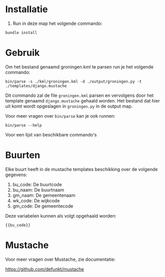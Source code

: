 Installatie
============

1. Run in deze map het volgende commando:

  `bundle install`


Gebruik
============

Om het bestand genaamd groningen.kml te parsen run je het volgende commando:

  `bin/parse -s ./kml/groningen.kml -d ./output/groningen.py -t ./templates/django.mustache`

Dit commando zal de file `groningen.kml` parsen en vervolgens door het template genaamd `django.mustache` gehaald worden. Het bestand dat hier uit komt wordt opgeslagen in `groningen.py` in de output map.

Voor meer vragen over `bin/parse` kan je ook runnen:

  `bin/parse --help`

Voor een lijst van beschikbare commando's


Buurten
============

Elke buurt heeft in de mustache templates beschikking over de volgende gegevens:

1. bu_code: De buurtcode
2. bu_naam: De buurtnaam
3. gm_naam: De gemeentenaam
4. wk_code: De wijkcode
5. gm_code: De gemeentecode

Deze variabelen kunnen als volgt opgehaald worden:

`{{bu_code}}`


Mustache
============

Voor meer vragen over Mustache, zie documentatie:

https://github.com/defunkt/mustache
